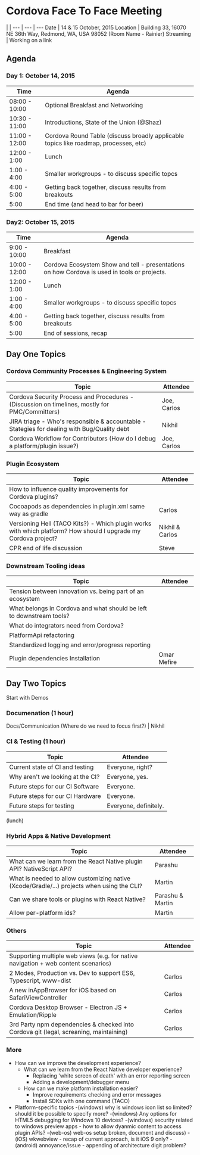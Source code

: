 # Cordova Face To Face Meeting

 | |
--- | --- | ---
Date | 14 & 15 October, 2015
Location | Building 33, 16070 NE 36th Way, Redmond, WA, USA 98052 (Room Name - Rainier)
Streaming | Working on a link


## Agenda

### Day 1: October 14, 2015

Time | Agenda
-----|-------
08:00 - 10:00 | Optional Breakfast and Networking
10:30 - 11:00 | Introductions, State of the Union (@Shaz)
11:00 - 12:00 | Cordova Round Table (discuss broadly applicable topics like roadmap, processes, etc)
12:00 - 1:00  | Lunch
 1:00 - 4:00  | Smaller workgroups - to discuss specific topcs
 4:00 - 5:00  | Getting back together, discuss results from breakouts
5:00 |  End time (and head to bar for beer)

### Day2: October 15, 2015

Time | Agenda
-----|-------
 9:00 - 10:00 | Breakfast
10:00 - 12:00 | Cordova Ecosystem Show and tell - presentations on how Cordova is used in tools or projects.
12:00 - 1:00  | Lunch
 1:00 - 4:00  | Smaller workgroups - to discuss specific topcs
 4:00 - 5:00  | Getting back together, discuss results from breakouts
 5:00         | End of sessions, recap


## Day One Topics

### Cordova Community Processes & Engineering System

Topic | Attendee
------|---------
Cordova Security Process and Procedures - (Discussion on timelines, mostly for PMC/Committers) | Joe, Carlos
JIRA triage - Who's responsible & accountable - Stategies for dealing with Bug/Quality debt  | Nikhil
Cordova Workflow for Contributors (How do I debug a platform/plugin issue?) | Joe, Carlos


### Plugin Ecosystem

Topic | Attendee
------|---------
How to influence quality improvements for Cordova plugins? |
Cocoapods as dependencies in plugin.xml same way as gradle | Carlos
Versioning Hell (TACO Kits?) - Which plugin works with which platform? How should I upgrade my Cordova project? | Nikhil & Carlos
CPR end of life discussion | Steve


### Downstream Tooling ideas

Topic | Attendee
------|---------
Tension between innovation vs. being part of an ecosystem |
What belongs in Cordova and what should be left to downstream tools? |
What do integrators need from Cordova? |
PlatformApi refactoring |
Standardized logging and error/progress reporting |
Plugin dependencies Installation | Omar Mefire

## Day Two Topics

Start with Demos

### Documenation (1 hour)
Docs/Communication (Where do we need to focus first?) | Nikhil

### CI & Testing (1 hour)

Topic | Attendee
------|----------
Current state of CI and testing | Everyone, right?
Why aren't we looking at the CI? | Everyone, yes.
Future steps for our CI Software | Everyone.
Future steps for our CI Hardware | Everyone.
Future steps for testing | Everyone, definitely.

(lunch)

### Hybrid Apps & Native Development

Topic | Attendee
------|---------
What can we learn from the React Native plugin API? NativeScript API? | Parashu
What is needed to allow customizing native (Xcode/Gradle/...) projects when using the CLI? | Martin
Can we share tools or plugins with React Native? | Parashu & Martin
Allow per-platform ids? | Martin

### Others

Topic | Attendee
------|---------
Supporting multiple web views (e.g. for native navigation + web content scenarios) |
2 Modes, Production vs. Dev to support ES6, Typescript, www-dist | Carlos
A new inAppBrowser for iOS based on SafariViewController | Carlos
Cordova Desktop Browser - Electron JS + Emulation/Ripple | Carlos
3rd Party npm dependencies  & checked into Cordova git (legal, screaning, maintaining) | Carlos


### More

- How can we improve the development experience?
  - What can we learn from the React Native developer experience?
    - Replacing 'white screen of death' with an error reporting screen
    - Adding a development/debugger menu
  - How can we make platform installation easier?
    - Improve requirements checking and error messages
    - Install SDKs with one command (TACO)
- Platform-specific topics
  -(windows) why is windows icon list so limited?  should it be possible to specify more?
  -(windows) Any options for HTML5 debugging for Windows 10 devices?
  -(windows) security related to windows preview apps - how to allow dyanmic content to access plugin APIs?
  -(web-os) web-os setup broken, document and discuss)
  -(iOS) wkwebview - recap of current approach, is it iOS 9 only?
  -(android) annoyance/issue - appending of architecture digit problem?
